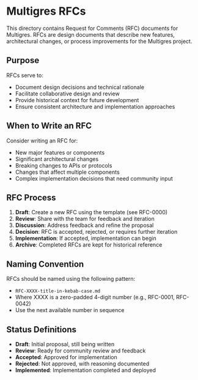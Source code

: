 # Multigres RFCs

This directory contains Request for Comments (RFC) documents for Multigres. RFCs are design documents that describe new features, architectural changes, or process improvements for the Multigres project.

## Purpose

RFCs serve to:
- Document design decisions and technical rationale
- Facilitate collaborative design and review
- Provide historical context for future development
- Ensure consistent architecture and implementation approaches

## When to Write an RFC

Consider writing an RFC for:
- New major features or components
- Significant architectural changes
- Breaking changes to APIs or protocols
- Changes that affect multiple components
- Complex implementation decisions that need community input

## RFC Process

1. **Draft**: Create a new RFC using the template (see RFC-0000)
2. **Review**: Share with the team for feedback and iteration
3. **Discussion**: Address feedback and refine the proposal
4. **Decision**: RFC is accepted, rejected, or requires further iteration
5. **Implementation**: If accepted, implementation can begin
6. **Archive**: Completed RFCs are kept for historical reference

## Naming Convention

RFCs should be named using the following pattern:
- `RFC-XXXX-title-in-kebab-case.md`
- Where XXXX is a zero-padded 4-digit number (e.g., RFC-0001, RFC-0042)
- Use the next available number in sequence

## Status Definitions

- **Draft**: Initial proposal, still being written
- **Review**: Ready for community review and feedback
- **Accepted**: Approved for implementation
- **Rejected**: Not approved, with reasoning documented
- **Implemented**: Implementation completed and deployed